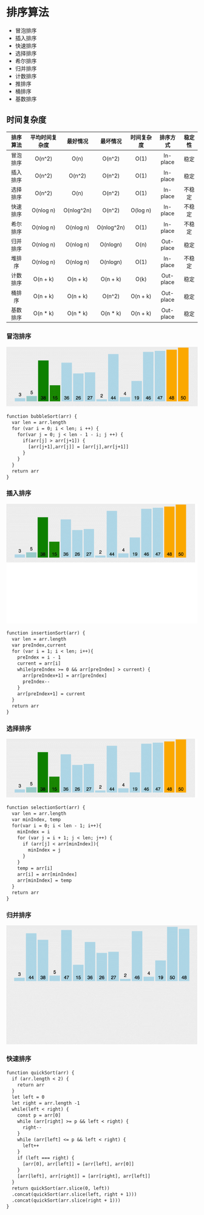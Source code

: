 # 排序算法
* 冒泡排序
* 插入排序
* 快速排序
* 选择排序
* 希尔排序
* 归并排序
* 计数排序
* 推排序
* 桶排序
* 基数排序
## 时间复杂度  

| 排序算法 | 平均时间复杂度 | 最好情况 | 最坏情况 | 时间复杂度 | 排序方式 | 稳定性 |  
| :--: | :--: | :--: | :--: | :--: | :--: | :--: |
| 冒泡排序 | O(n^2) | O(n) |O(n^2) | O(1) | In-place | 稳定 |  
| 插入排序 | O(n^2) | O(n^2) |O(n^2) | O(1) | In-place | 稳定 |  
| 选择排序 | O(n^2) | O(n)|O(n^2) | O(1) | In-place | 不稳定 |  
| 快速排序 | O(nlog n) | O(nlog^2n) | O(n^2) | O(log n) | In-place | 不稳定 |  
| 希尔排序 | O(nlog n) | O(nlog n) | O(nlog^2n) | O(1) | In-place | 不稳定 |  
| 归并排序 | O(nlog n) | O(nlog n) | O(nlogn) | O(n) | Out-place | 稳定 |  
| 堆排序 | O(nlog n) | O(nlog n) | O(nlogn) | O(1) | In-place | 不稳定 |  
| 计数排序 | O(n + k) | O(n + k) | O(n + k) | O(k) | Out-place | 稳定 |  
| 桶排序 | O(n + k) | O(n + k) | O(n^2) | O(n + k) | Out-place | 稳定 |  
| 基数排序 | O(n * k) | O(n * k) | O(n * k) | O(n + k) | Out-place | 稳定 |  

### 冒泡排序
![image](https://github.com/Too-Tao/Interview-question/blob/master/images/%E5%86%92%E6%B3%A1%E6%8E%92%E5%BA%8F.gif)
```
function bubbleSort(arr) {
  var len = arr.length
  for (var i = 0; i < len; i ++) {
    for(var j = 0; j < len - 1 - i; j ++) {
      if(arr[j] > arr[j+1]) {
        [arr[j+1],arr[j]] = [arr[j],arr[j+1]]
      }
    }
  }
  return arr
}
```
### 插入排序
![image](https://github.com/Too-Tao/Interview-question/blob/master/images/%E6%8F%92%E5%85%A5%E6%8E%92%E5%BA%8F.gif)
```
function insertionSort(arr) {
  var len = arr.length
  var preIndex,current
  for (var i = 1; i < len; i++){
    preIndex = i - 1
    current = arr[i]
    while(preIndex >= 0 && arr[preIndex] > current) {
      arr[preIndex+1] = arr[preIndex]
      preIndex--
    }
    arr[preIndex+1] = current
  }
  return arr
}
```
### 选择排序
![image](https://github.com/Too-Tao/Interview-question/blob/master/images/%E9%80%89%E6%8B%A9%E6%8E%92%E5%BA%8F.gif)
```
function selectionSort(arr) {
  var len = arr.length
  var minIndex, temp
  for(var i = 0; i < len - 1; i++){
    minIndex = i
    for (var j = i + 1; j < len; j++) {
      if (arr[j] < arr[minIndex]){
        minIndex = j
      }
    }
    temp = arr[i]
    arr[i] = arr[minIndex]
    arr[minIndex] = temp
  }
  return arr
}
```
### 归并排序
![image](https://github.com/Too-Tao/Interview-question/blob/master/images/%E5%BD%92%E5%B9%B6%E6%8E%92%E5%BA%8F.gif)
### 快速排序
```
function quickSort(arr) {
  if (arr.length < 2) {
    return arr
  }
  let left = 0
  let right = arr.length -1
  while(left < right) {
    const p = arr[0]
    while (arr[right] >= p && left < right) {
      right--
    }
    while (arr[left] <= p && left < right) {
      left++
    }
    if (left === right) {
      [arr[0], arr[left]] = [arr[left], arr[0]]
    }
    [arr[left], arr[right]] = [arr[right], arr[left]]
  }
  return quickSort(arr.slice(0, left))
  .concat(quickSort(arr.slice(left, right + 1)))
  .concat(quickSort(arr.slice(right + 1)))
}
```
